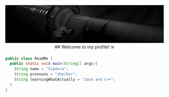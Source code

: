 <div align="center">
<img src="./assets/katana.png">
</div>

<div align="center">
## Welcome to my profile! ☕
</div>

```Java
public class ReadMe {
  public static void main(String[] args){
    String name = "Isadora";
    String pronouns = "she/her";
    String learningWhatActually = "Java and C++";
  }
}
```

